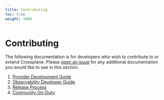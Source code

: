 ```yaml
---
title: Contributing
toc: true
weight: 1000
---
```


# Contributing

The following documentation is for developers who wish to contribute to or
extend Crossplane. Please [open an
issue](https://github.com/crossplane/crossplane/issues/new) for any additional
documentation you would like to see in this section.

1. [Provider Development Guide]
2. [Observability Developer Guide]
3. [Release Process]
4. [Community On-Duty]


[Provider Development Guide]: provider_development_guide.md
[Observability Developer Guide]: observability_developer_guide.md
[Release Process]: release-process.md
[Community On-Duty]: onduty.md
